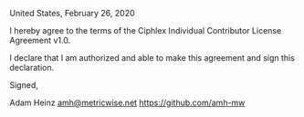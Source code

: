 United States, February 26, 2020

I hereby agree to the terms of the Ciphlex Individual Contributor License
Agreement v1.0.

I declare that I am authorized and able to make this agreement and sign this
declaration.

Signed,

Adam Heinz amh@metricwise.net https://github.com/amh-mw

